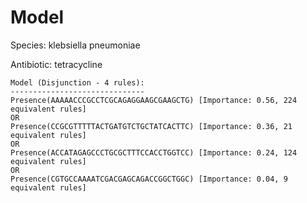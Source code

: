 
# Model

Species: klebsiella pneumoniae

Antibiotic: tetracycline

```
Model (Disjunction - 4 rules):
------------------------------
Presence(AAAAACCCGCCTCGCAGAGGAAGCGAAGCTG) [Importance: 0.56, 224 equivalent rules]
OR
Presence(CCGCGTTTTTACTGATGTCTGCTATCACTTC) [Importance: 0.36, 21 equivalent rules]
OR
Presence(ACCATAGAGCCCTGCGCTTTCCACCTGGTCC) [Importance: 0.24, 124 equivalent rules]
OR
Presence(CGTGCCAAAATCGACGAGCAGACCGGCTGGC) [Importance: 0.04, 9 equivalent rules]

```

